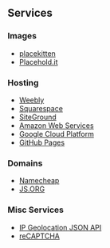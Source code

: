 
## Services
<!--div-->

### Images
* [placekitten](http://placekitten.com/)
* [Placehold.it](http://placehold.it/)

### Hosting
* [Weebly](http://www.weebly.com/)
* [Squarespace](http://squarespace.com/)
* [SiteGround](https://www.siteground.com/)
* [Amazon Web Services](https://aws.amazon.com/)
* [Google Cloud Platform](https://cloud.google.com/)
* [GitHub Pages](https://pages.github.com/)

### Domains
* [Namecheap](https://www.namecheap.com/)
* [JS.ORG](http://dns.js.org/)

### Misc Services
* [IP Geolocation JSON API](https://ip2country.info/)
* [reCAPTCHA](https://www.google.com/recaptcha/intro/index.html)

<!--/div-->
